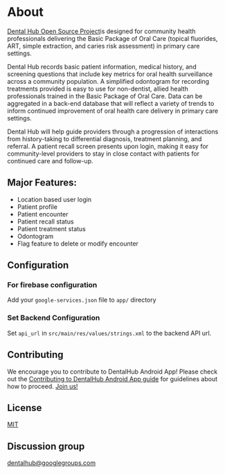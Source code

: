 # About
[Dental Hub Open Source Project](https://dentalhubproject.org)is designed for community health professionals
delivering the Basic Package of Oral Care (topical fluorides, ART, simple extraction, and caries
risk assessment) in primary care settings.

Dental Hub records basic patient information, medical history, and screening questions that include
key metrics for oral health surveillance across a community population. A simplified odontogram for
recording treatments provided is easy to use for non-dentist, allied health professionals trained in
the Basic Package of Oral Care. Data can be aggregated in a back-end database that will reflect a
variety of trends to inform continued improvement of oral health care delivery in primary care
settings.

Dental Hub will help guide providers through a progression of interactions from history-taking to
differential diagnosis, treatment planning, and referral. A patient recall screen presents upon
login, making it easy for community-level providers to stay in close contact with patients for
continued care and follow-up.


## Major Features:
* Location based user login
* Patient profile
* Patient encounter
* Patient recall status
* Patient treatment status
* Odontogram
* Flag feature to delete or modify encounter

## Configuration

### For firebase configuration
Add your `google-services.json` file to `app/` directory

### Set Backend Configuration
Set `api_url` in `src/main/res/values/strings.xml` to the backend API url.  

## Contributing
We encourage you to contribute to DentalHub Android App! Please check out the [Contributing to
DentalHub Android App guide](https://github.com/AbhiyantrikTechnology/DentalHub-Android-App/blob/master/CONTRIBUTING.md)
for guidelines about how to proceed. [Join us!](https://groups.google.com/forum/#!forum/dentalhub)


## License
[MIT](https://github.com/AbhiyantrikTechnology/DentalHub-Android-App/blob/master/LICENSE)

## Discussion group
[dentalhub@googlegroups.com](https://groups.google.com/forum/#!forum/dentalhub)
